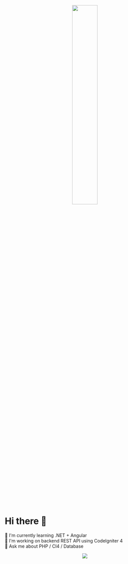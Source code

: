 <!-- 
<p align="center">
  <img src="https://media.giphy.com/media/qgQUggAC3Pfv687qPC/giphy.gif" alt="coding gif" width="600"/>
</p>


<p align="center">
  <img src="https://readme-typing-svg.herokuapp.com?font=Fira+Code&size=24&pause=1000&color=36BCF7&width=435&lines=สวัสดีครับ;ผมคือ Dev ที่หลงใหลใน Code+Coffee" />
</p>

<p align="center">
  <img src="https://github.com/nttk-aun/nttk-aun/blob/main/assets/mydev.gif?raw=true" alt="my dev gif" width="600"/>
</p>


## Hi there 👋


**nttk-aun/nttk-aun** is a ✨ _special_ ✨ repository because its `README.md` (this file) appears on your GitHub profile.

Here are some ideas to get you started:

- 🔭 I'm currently working on ...
- 🌱 I'm currently learning ...
- 👯 I'm looking to collaborate on ...
- 🤔 I'm looking for help with ...
- 💬 Ask me about ...
- 📫 How to reach me: ...
- 😄 Pronouns: ...
- ⚡ Fun fact: ...
 -->


<p align="center">
  <img src="https://github.com/nttk-aun/nttk-aun/blob/main/assets/dev-gif.gif?raw=true" height="40%"/>
</p>

# Hi there 👋

🌱 I'm currently learning .NET + Angular  
🔭 I'm working on backend REST API using CodeIgniter 4  
💬 Ask me about PHP / CI4 / Database  

<p align="center">
  <img src="https://github-readme-stats.vercel.app/api?username=nttk-aun&show_icons=true&theme=radical" />
</p>
